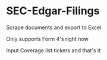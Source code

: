 # SEC-Edgar-Filings
Scrape documents and export to Excel

Only supports Form 4's right now

Input Coverage list tickers and that's it
